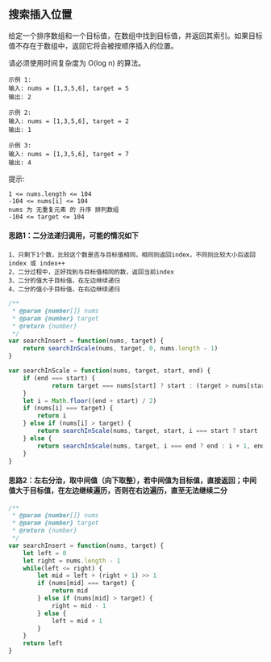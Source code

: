 ## 搜索插入位置

给定一个排序数组和一个目标值，在数组中找到目标值，并返回其索引。如果目标值不存在于数组中，返回它将会被按顺序插入的位置。

请必须使用时间复杂度为 O(log n) 的算法。

```
示例 1:
输入: nums = [1,3,5,6], target = 5
输出: 2

示例 2:
输入: nums = [1,3,5,6], target = 2
输出: 1

示例 3:
输入: nums = [1,3,5,6], target = 7
输出: 4
```

提示:
```
1 <= nums.length <= 104
-104 <= nums[i] <= 104
nums 为 无重复元素 的 升序 排列数组
-104 <= target <= 104
```

#### 思路1：二分法递归调用，可能的情况如下
```
1、只剩下1个数，比较这个数是否与目标值相同，相同则返回index，不同则比较大小后返回index 或 index++
2、二分过程中，正好找到与目标值相同的数，返回当前index
3、二分的值大于目标值，在左边继续递归
4、二分的值小于目标值，在右边继续递归
```

```javascript
/**
 * @param {number[]} nums
 * @param {number} target
 * @return {number}
 */
var searchInsert = function(nums, target) {
    return searchInScale(nums, target, 0, nums.length - 1)
}

var searchInScale = function(nums, target, start, end) {
    if (end === start) {
            return target === nums[start] ? start : (target > nums[start] ? ++start : start)
    }
    let i = Math.floor((end + start) / 2)
    if (nums[i] === target) {
        return i
    } else if (nums[i] > target) {
        return searchInScale(nums, target, start, i === start ? start : i - 1)
    } else {
        return searchInScale(nums, target, i === end ? end : i + 1, end)
    }
}
```

#### 思路2：左右分治，取中间值（向下取整），若中间值为目标值，直接返回；中间值大于目标值，在左边继续遍历，否则在右边遍历，直至无法继续二分
```javascript
/**
 * @param {number[]} nums
 * @param {number} target
 * @return {number}
 */
var searchInsert = function(nums, target) {
    let left = 0
    let right = nums.length - 1
    while(left <= right) {
        let mid = left + (right + 1) >> 1
        if (nums[mid] === target) {
            return mid
        } else if (nums[mid] > target) {
            right = mid - 1
        } else {
            left = mid + 1
        }
    }
    return left
}
```